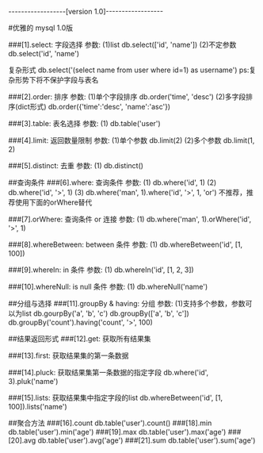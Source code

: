 
------------------[version 1.0]------------------

#优雅的 mysql 1.0版


###[1].select: 字段选择
参数:
	(1)list
		db.select(['id', 'name'])
	(2)不定参数
		db.select('id', 'name')
	
复杂形式
	db.select('(select name from user where id=1) as username')
ps:复杂形势下将不保护字段与表名


###[2].order: 排序
参数:
	(1)单个字段排序
		db.order('time', 'desc')
	(2)多字段排序(dict形式)
		db.order({'time':'desc', 'name':'asc'})

###[3].table: 表名选择
参数:
	(1)
		db.table('user')


###[4].limit: 返回数量限制
参数:
	(1)单个参数
		db.limit(2)
	(2)多个参数
		db.limit(1, 2)

###[5].distinct: 去重
参数:
	(1)
		db.distinct()

##查询条件
###[6].where: 查询条件
参数:
	(1)
		db.where('id', 1)
	(2)
		db.where('id', '>', 1)
	(3)
		db.where('man', 1).where('id', '>', 1, 'or') 不推荐，推荐使用下面的orWhere替代

###[7].orWhere: 查询条件 or 连接
参数:
	(1)
		db.where('man', 1).orWhere('id', '>', 1)

###[8].whereBetween: between 条件
参数:
	(1)
		db.whereBetween('id', [1, 100])

###[9].whereIn: in 条件
参数:
	(1)
		db.whereIn('id', [1, 2, 3])

###[10].whereNull: is null 条件
参数:
	(1)
		db.whereNull('name')

##分组与选择
###[11].groupBy & having: 分组
参数:
	(1)支持多个参数，参数可以为list
		db.gourpBy('a', 'b', 'c')
		db.groupBy(['a', 'b', 'c'])
		db.groupBy('count').having('count', '>', 100)


##结果返回形式
###[12].get: 获取所有结果集

###[13].first: 获取结果集的第一条数据

###[14].pluck: 获取结果集第一条数据的指定字段
	db.where('id', 3).pluk('name')

###[15].lists: 获取结果集中指定字段的list
	db.whereBetween('id', [1, 100]).lists('name')

##聚合方法
###[16].count
	db.table('user').count()
###[18].min
	db.table('user').min('age')
###[19].max
	db.table('user').max('age')
###[20].avg
	db.table('user').avg('age')
###[21].sum
	db.table('user').sum('age')